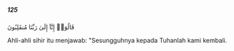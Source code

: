 ##### 125

<span class="ayah">قَالُوٓا۟ إِنَّآ إِلَىٰ رَبِّنَا مُنقَلِبُونَ</span>

<span class="ayah_translation">Ahli-ahli sihir itu menjawab: "Sesungguhnya kepada Tuhanlah kami kembali.</span>
